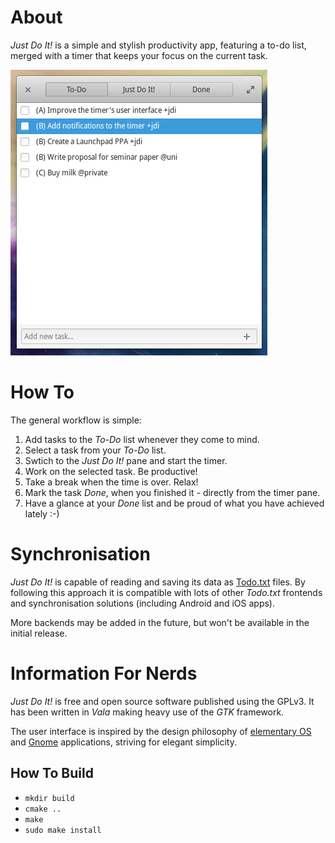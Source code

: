 # About

_Just Do It!_ is a simple and stylish productivity app, featuring a to-do list, merged with a timer that keeps your focus on the current task.

![Screenshot](screenshot.png)

# How To

The general workflow is simple:

1. Add tasks to the _To-Do_ list whenever they come to mind.
2. Select a task from your _To-Do_ list.
3. Swtich to the _Just Do It!_ pane and start the timer.
4. Work on the selected task. Be productive!
5. Take a break when the time is over. Relax!
7. Mark the task _Done_, when you finished it - directly from the timer pane.
8. Have a glance at your _Done_ list and be proud of what you have achieved lately :-)

# Synchronisation

_Just Do It!_ is capable of reading and saving its data as [Todo.txt](http://todotxt.com/) files. 
By following this approach it is compatible with lots of other _Todo.txt_ frontends and synchronisation solutions (including Android and iOS apps).

More backends may be added in the future, but won't be available in the initial release.

# Information For Nerds 

_Just Do It!_ is free and open source software published using the GPLv3. It has been written in _Vala_ making heavy use of the _GTK_ framework.

The user interface is inspired by the design philosophy of [elementary OS](http://elementaryos.org/) and [Gnome](http://www.gnome.org/) applications, striving for elegant simplicity.

## How To Build
- `mkdir build`
- `cmake ..`
- `make`
- `sudo make install`